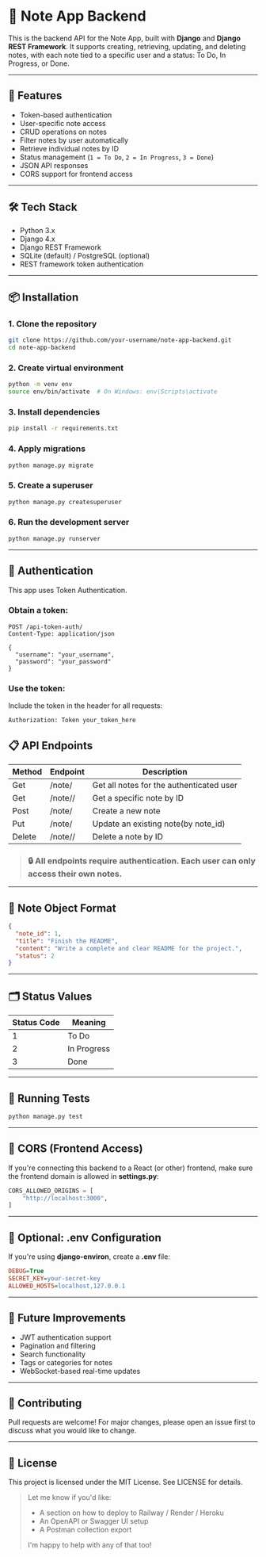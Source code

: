 # 📝 Note App Backend

This is the backend API for the Note App, built with **Django** and **Django REST Framework**. It supports creating, retrieving, updating, and deleting notes, with each note tied to a specific user and a status: To Do, In Progress, or Done.

---

## 🚀 Features

- Token-based authentication
- User-specific note access
- CRUD operations on notes
- Filter notes by user automatically
- Retrieve individual notes by ID
- Status management (`1 = To Do`, `2 = In Progress`, `3 = Done`)
- JSON API responses
- CORS support for frontend access

---

## 🛠 Tech Stack

- Python 3.x
- Django 4.x
- Django REST Framework
- SQLite (default) / PostgreSQL (optional)
- REST framework token authentication

---

## 📦 Installation

### 1. Clone the repository
```bash
git clone https://github.com/your-username/note-app-backend.git
cd note-app-backend
```
### 2. Create virtual environment
```bash
python -m venv env
source env/bin/activate  # On Windows: env\Scripts\activate
```
### 3. Install dependencies
```bash
pip install -r requirements.txt
```
### 4. Apply migrations
```bash
python manage.py migrate
```
### 5. Create a superuser
```bash
python manage.py createsuperuser
```
### 6. Run the development server
```bash
python manage.py runserver
```

---

## 🔐 Authentication
This app uses Token Authentication.
### Obtain a token:
```http
POST /api-token-auth/
Content-Type: application/json

{
  "username": "your_username",
  "password": "your_password"
}
```
### Use the token:
Include the token in the header for all requests:
```http header
Authorization: Token your_token_here
```
## 📋 API Endpoints
| Method | Endpoint | Description |
|--- | --- |--- |
| Get | /note/ | Get all notes for the authenticated user |
| Get | /note/<id>/ | Get a specific note by ID |
| Post | /note/ | Create a new note |
| Put | /note/ | Update an existing note(by note_id) |
| Delete | /note/<id>/ | Delete a note by ID |
> ### 🔒 All endpoints require authentication. Each user can only access their own notes.

---

## 🧾 Note Object Format
```json
{
  "note_id": 1,
  "title": "Finish the README",
  "content": "Write a complete and clear README for the project.",
  "status": 2
}
```

---

## 🗂 Status Values
| Status Code | Meaning |
| --- | --- |
| 1 | To Do |
| 2 | In Progress |
| 3 | Done |

---

## 🧪 Running Tests
```bash
python manage.py test
```

---

## 🔄 CORS (Frontend Access)
If you're connecting this backend to a React (or other) frontend, make sure the frontend domain is allowed in **settings.py**:
```python
CORS_ALLOWED_ORIGINS = [
    "http://localhost:3000",
]
```

---

## 📁 Optional: .env Configuration
If you're using **django-environ**, create a **.env** file:
```ini
DEBUG=True
SECRET_KEY=your-secret-key
ALLOWED_HOSTS=localhost,127.0.0.1
```

---

## 🧭 Future Improvements
- JWT authentication support
- Pagination and filtering
- Search functionality
- Tags or categories for notes
- WebSocket-based real-time updates

---

## 🤝 Contributing
Pull requests are welcome!
For major changes, please open an issue first to discuss what you would like to change.

---

## 📄 License
This project is licensed under the MIT License. See LICENSE for details.
> Let me know if you'd like:
> - A section on how to deploy to Railway / Render / Heroku
> - An OpenAPI or Swagger UI setup
> - A Postman collection export
> 
> I'm happy to help with any of that too!


